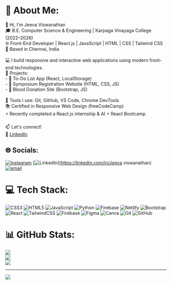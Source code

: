 # 💫 About Me:
👋 Hi, I'm Jeeva Viswanathan  <br>🎓 B.E. Computer Science & Engineering | Karpaga Vinayaga College (2022–2026)  <br>🌐 Front-End Developer | React.js | JavaScript | HTML | CSS | Tailwind CSS  <br>📍 Based in Chennai, India  <br><br>💻 I build responsive and interactive web applications using modern front-end technologies.  <br>🚀 Projects:  <br>- 📝 To-Do List App (React, LocalStorage)  <br>- 🏫 Symposium Registration Website (HTML, CSS, JS)  <br>- 💉 Blood Donation Site (Bootstrap, JS)<br><br>🔧 Tools I use: Git, GitHub, VS Code, Chrome DevTools  <br>📚 Certified in Responsive Web Design (freeCodeCamp)  <br>⚡ Recently completed a React.js internship & AI + React Bootcamp  <br><br>📫 Let's connect!  <br>📎 [LinkedIn](https://www.linkedin.com/in/jeeva-viswanathan-b2a44b274)<br>


## 🌐 Socials:
[![Instagram](https://img.shields.io/badge/Instagram-%23E4405F.svg?logo=Instagram&logoColor=white)](https://instagram.com/jeeva._27) [![LinkedIn](https://img.shields.io/badge/LinkedIn-%230077B5.svg?logo=linkedin&logoColor=white)](https://linkedin.com/in/Jeeva viswanathan) [![email](https://img.shields.io/badge/Email-D14836?logo=gmail&logoColor=white)](mailto:jeeva.viswanathan04@gmail.com) 

# 💻 Tech Stack:
![CSS3](https://img.shields.io/badge/css3-%231572B6.svg?style=for-the-badge&logo=css3&logoColor=white) ![HTML5](https://img.shields.io/badge/html5-%23E34F26.svg?style=for-the-badge&logo=html5&logoColor=white) ![JavaScript](https://img.shields.io/badge/javascript-%23323330.svg?style=for-the-badge&logo=javascript&logoColor=%23F7DF1E) ![Python](https://img.shields.io/badge/python-3670A0?style=for-the-badge&logo=python&logoColor=ffdd54) ![Firebase](https://img.shields.io/badge/firebase-%23039BE5.svg?style=for-the-badge&logo=firebase) ![Netlify](https://img.shields.io/badge/netlify-%23000000.svg?style=for-the-badge&logo=netlify&logoColor=#00C7B7) ![Bootstrap](https://img.shields.io/badge/bootstrap-%238511FA.svg?style=for-the-badge&logo=bootstrap&logoColor=white) ![React](https://img.shields.io/badge/react-%2320232a.svg?style=for-the-badge&logo=react&logoColor=%2361DAFB) ![TailwindCSS](https://img.shields.io/badge/tailwindcss-%2338B2AC.svg?style=for-the-badge&logo=tailwind-css&logoColor=white) ![Firebase](https://img.shields.io/badge/firebase-a08021?style=for-the-badge&logo=firebase&logoColor=ffcd34) ![Figma](https://img.shields.io/badge/figma-%23F24E1E.svg?style=for-the-badge&logo=figma&logoColor=white) ![Canva](https://img.shields.io/badge/Canva-%2300C4CC.svg?style=for-the-badge&logo=Canva&logoColor=white) ![Git](https://img.shields.io/badge/git-%23F05033.svg?style=for-the-badge&logo=git&logoColor=white) ![GitHub](https://img.shields.io/badge/github-%23121011.svg?style=for-the-badge&logo=github&logoColor=white)
# 📊 GitHub Stats:
![](https://github-readme-stats.vercel.app/api?username=jeeva-2708&theme=dark&hide_border=false&include_all_commits=false&count_private=false)<br/>
![](https://nirzak-streak-stats.vercel.app/?user=jeeva-2708&theme=dark&hide_border=false)<br/>
![](https://github-readme-stats.vercel.app/api/top-langs/?username=jeeva-2708&theme=dark&hide_border=false&include_all_commits=false&count_private=false&layout=compact)

---
[![](https://visitcount.itsvg.in/api?id=jeeva-2708&icon=0&color=0)](https://visitcount.itsvg.in)

<!-- Proudly created with GPRM ( https://gprm.itsvg.in ) -->
